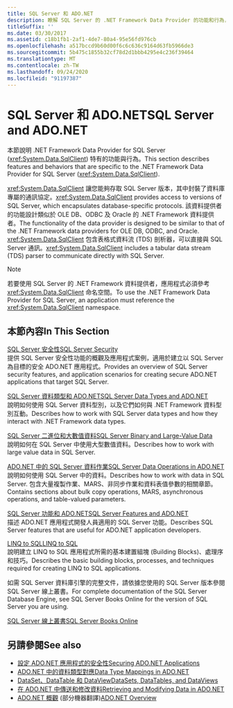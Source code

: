 ```yaml
---
title: SQL Server 和 ADO.NET
description: 瞭解 SQL Server 的 .NET Framework Data Provider 的功能和行為，這會封裝資料庫特定的通訊協定。
titleSuffix: ''
ms.date: 03/30/2017
ms.assetid: c18b1fb1-2af1-4de7-80a4-95e56fd976cb
ms.openlocfilehash: a517bccd9b60d00f6c6c636c9164d63fb5966de3
ms.sourcegitcommit: 5b475c1855b32cf78d2d1bbb4295e4c236f39464
ms.translationtype: MT
ms.contentlocale: zh-TW
ms.lasthandoff: 09/24/2020
ms.locfileid: "91197387"
---
```

# <a name="sql-server-and-adonet"></a><span data-ttu-id="3e90e-103">SQL Server 和 ADO.NET</span><span class="sxs-lookup"><span data-stu-id="3e90e-103">SQL Server and ADO.NET</span></span>

<span data-ttu-id="3e90e-104">本節說明 .NET Framework Data Provider for SQL Server (<xref:System.Data.SqlClient>) 特有的功能與行為。</span><span class="sxs-lookup"><span data-stu-id="3e90e-104">This section describes features and behaviors that are specific to the .NET Framework Data Provider for SQL Server (<xref:System.Data.SqlClient>).</span></span>  
  
 <span data-ttu-id="3e90e-105"><xref:System.Data.SqlClient> 讓您能夠存取 SQL Server 版本，其中封裝了資料庫專屬的通訊協定。</span><span class="sxs-lookup"><span data-stu-id="3e90e-105"><xref:System.Data.SqlClient> provides access to versions of SQL Server, which encapsulates database-specific protocols.</span></span> <span data-ttu-id="3e90e-106">該資料提供者的功能設計類似於 OLE DB、ODBC 及 Oracle 的 .NET Framework 資料提供者。</span><span class="sxs-lookup"><span data-stu-id="3e90e-106">The functionality of the data provider is designed to be similar to that of the .NET Framework data providers for OLE DB, ODBC, and Oracle.</span></span> <span data-ttu-id="3e90e-107"><xref:System.Data.SqlClient> 包含表格式資料流 (TDS) 剖析器，可以直接與 SQL Server 通訊。</span><span class="sxs-lookup"><span data-stu-id="3e90e-107"><xref:System.Data.SqlClient> includes a tabular data stream (TDS) parser to communicate directly with SQL Server.</span></span>  
  
> [!NOTE]
> <span data-ttu-id="3e90e-108">若要使用 SQL Server 的 .NET Framework 資料提供者，應用程式必須參考 <xref:System.Data.SqlClient> 命名空間。</span><span class="sxs-lookup"><span data-stu-id="3e90e-108">To use the .NET Framework Data Provider for SQL Server, an application must reference the <xref:System.Data.SqlClient> namespace.</span></span>  
  
## <a name="in-this-section"></a><span data-ttu-id="3e90e-109">本節內容</span><span class="sxs-lookup"><span data-stu-id="3e90e-109">In This Section</span></span>  

 [<span data-ttu-id="3e90e-110">SQL Server 安全性</span><span class="sxs-lookup"><span data-stu-id="3e90e-110">SQL Server Security</span></span>](sql-server-security.md)  
 <span data-ttu-id="3e90e-111">提供 SQL Server 安全性功能的概觀及應用程式案例，適用於建立以 SQL Server 為目標的安全 ADO.NET 應用程式。</span><span class="sxs-lookup"><span data-stu-id="3e90e-111">Provides an overview of SQL Server security features, and application scenarios for creating secure ADO.NET applications that target SQL Server.</span></span>  
  
 [<span data-ttu-id="3e90e-112">SQL Server 資料類型和 ADO.NET</span><span class="sxs-lookup"><span data-stu-id="3e90e-112">SQL Server Data Types and ADO.NET</span></span>](sql-server-data-types.md)  
 <span data-ttu-id="3e90e-113">說明如何使用 SQL Server 資料型別，以及它們如何與 .NET Framework 資料型別互動。</span><span class="sxs-lookup"><span data-stu-id="3e90e-113">Describes how to work with SQL Server data types and how they interact with .NET Framework data types.</span></span>  
  
 [<span data-ttu-id="3e90e-114">SQL Server 二進位和大數值資料</span><span class="sxs-lookup"><span data-stu-id="3e90e-114">SQL Server Binary and Large-Value Data</span></span>](sql-server-binary-and-large-value-data.md)  
 <span data-ttu-id="3e90e-115">說明如何在 SQL Server 中使用大型數值資料。</span><span class="sxs-lookup"><span data-stu-id="3e90e-115">Describes how to work with large value data in SQL Server.</span></span>  
  
 [<span data-ttu-id="3e90e-116">ADO.NET 中的 SQL Server 資料作業</span><span class="sxs-lookup"><span data-stu-id="3e90e-116">SQL Server Data Operations in ADO.NET</span></span>](sql-server-data-operations.md)  
 <span data-ttu-id="3e90e-117">說明如何使用 SQL Server 中的資料。</span><span class="sxs-lookup"><span data-stu-id="3e90e-117">Describes how to work with data in SQL Server.</span></span> <span data-ttu-id="3e90e-118">包含大量複製作業、MARS、非同步作業和資料表值參數的相關章節。</span><span class="sxs-lookup"><span data-stu-id="3e90e-118">Contains sections about bulk copy operations, MARS, asynchronous operations, and table-valued parameters.</span></span>  
  
 [<span data-ttu-id="3e90e-119">SQL Server 功能和 ADO.NET</span><span class="sxs-lookup"><span data-stu-id="3e90e-119">SQL Server Features and ADO.NET</span></span>](sql-server-features-and-adonet.md)  
 <span data-ttu-id="3e90e-120">描述 ADO.NET 應用程式開發人員適用的 SQL Server 功能。</span><span class="sxs-lookup"><span data-stu-id="3e90e-120">Describes SQL Server features that are useful for ADO.NET application developers.</span></span>  
  
 [<span data-ttu-id="3e90e-121">LINQ to SQL</span><span class="sxs-lookup"><span data-stu-id="3e90e-121">LINQ to SQL</span></span>](./linq/index.md)  
 <span data-ttu-id="3e90e-122">說明建立 LINQ to SQL 應用程式所需的基本建置組塊 (Building Blocks)、處理序和技巧。</span><span class="sxs-lookup"><span data-stu-id="3e90e-122">Describes the basic building blocks, processes, and techniques required for creating LINQ to SQL applications.</span></span>  
  
 <span data-ttu-id="3e90e-123">如需 SQL Server 資料庫引擎的完整文件，請依據您使用的 SQL Server 版本參閱 SQL Server 線上叢書。</span><span class="sxs-lookup"><span data-stu-id="3e90e-123">For complete documentation of the SQL Server Database Engine, see SQL Server Books Online for the version of SQL Server you are using.</span></span>  
  
 [<span data-ttu-id="3e90e-124">SQL Server 線上叢書</span><span class="sxs-lookup"><span data-stu-id="3e90e-124">SQL Server Books Online</span></span>](/sql/sql-server/sql-server-technical-documentation)  
  
## <a name="see-also"></a><span data-ttu-id="3e90e-125">另請參閱</span><span class="sxs-lookup"><span data-stu-id="3e90e-125">See also</span></span>

- [<span data-ttu-id="3e90e-126">設定 ADO.NET 應用程式的安全性</span><span class="sxs-lookup"><span data-stu-id="3e90e-126">Securing ADO.NET Applications</span></span>](../securing-ado-net-applications.md)
- [<span data-ttu-id="3e90e-127">ADO.NET 中的資料類型對應</span><span class="sxs-lookup"><span data-stu-id="3e90e-127">Data Type Mappings in ADO.NET</span></span>](../data-type-mappings-in-ado-net.md)
- [<span data-ttu-id="3e90e-128">DataSet、DataTable 和 DataView</span><span class="sxs-lookup"><span data-stu-id="3e90e-128">DataSets, DataTables, and DataViews</span></span>](../dataset-datatable-dataview/index.md)
- [<span data-ttu-id="3e90e-129">在 ADO.NET 中傳送和修改資料</span><span class="sxs-lookup"><span data-stu-id="3e90e-129">Retrieving and Modifying Data in ADO.NET</span></span>](../retrieving-and-modifying-data.md)
- <span data-ttu-id="3e90e-130">[ADO.NET 概觀](../ado-net-overview.md) \(部分機器翻譯\)</span><span class="sxs-lookup"><span data-stu-id="3e90e-130">[ADO.NET Overview](../ado-net-overview.md)</span></span>
